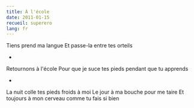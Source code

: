 ```yaml
---
title: À l'école
date: 2011-01-15
recueil: superero
lang: fr
---
```


Tiens prend ma langue
Et passe-la entre tes orteils

*

Retournons à l'école
Pour que je suce tes pieds pendant que tu apprends

*

La nuit colle tes pieds froids à moi
Le jour à ma bouche pour me taire
Et toujours à mon cerveau comme tu fais si bien
